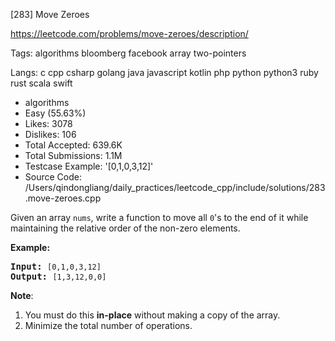 [283] Move Zeroes  

https://leetcode.com/problems/move-zeroes/description/

Tags:   algorithms   bloomberg   facebook   array   two-pointers 

Langs:  c   cpp   csharp   golang   java   javascript   kotlin   php   python   python3   ruby   rust   scala   swift 

* algorithms
* Easy (55.63%)
* Likes:    3078
* Dislikes: 106
* Total Accepted:    639.6K
* Total Submissions: 1.1M
* Testcase Example:  '[0,1,0,3,12]'
* Source Code:       /Users/qindongliang/daily_practices/leetcode_cpp/include/solutions/283.move-zeroes.cpp

<p>Given an array <code>nums</code>, write a function to move all <code>0</code>&#39;s to the end of it while maintaining the relative order of the non-zero elements.</p>

<p><b>Example:</b></p>

<pre>
<b>Input:</b> <code>[0,1,0,3,12]</code>
<b>Output:</b> <code>[1,3,12,0,0]</code></pre>

<p><b>Note</b>:</p>

<ol>
	<li>You must do this <b>in-place</b> without making a copy of the array.</li>
	<li>Minimize the total number of operations.</li>
</ol>
